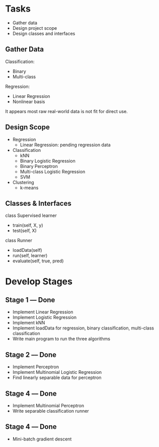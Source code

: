 # Tasks
* Gather data
* Design project scope
* Design classes and interfaces

## Gather Data
Classification: 

* Binary
* Multi-class

Regression:

* Linear Regression
* Nonlinear basis

It appears most raw real-world data is not fit for direct use. 

## Design Scope
* Regression
    * Linear Regression: pending regression data
* Classification
    * kNN
    * Binary Logistic Regression
    * Binary Perceptron
    * Multi-class Logistic Regression
	* SVM
* Clustering
    * k-means

## Classes & Interfaces
class Supervised learner

* train(self, X, y)
* test(self, X)

class Runner

* loadData(self)
* run(self, learner)
* evaluate(self, true, pred)

# Develop Stages
## Stage 1 –– Done
+ Implement Linear Regression
+ Implement Logistic Regression
+ Implement kNN
+ Implement loadData for regression, binary classification, multi-class classification
+ Write main program to run the three algorithms

## Stage 2 –– Done
+ Implement Perceptron
+ Implement Multinomial Logistic Regression
+ Find linearly separable data for perceptron

## Stage 4 –– Done
+ Implement Multinomial Perceptron
+ Write separable classification runner

## Stage 4 –– Done
+ Mini-batch gradient descent
